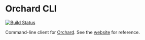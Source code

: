 Orchard CLI
===========

[![Build Status](https://travis-ci.org/orchardup/go-orchard.png?branch=master)](https://travis-ci.org/orchardup/go-orchard)

Command-line client for [Orchard]. See the [website] for reference.

[Orchard]: https://www.orchardup.com
[website]: https://www.orchardup.com/docs/cli
